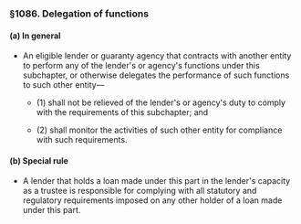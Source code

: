 ### §1086. Delegation of functions
#### (a) In general
* An eligible lender or guaranty agency that contracts with another entity to perform any of the lender's or agency's functions under this subchapter, or otherwise delegates the performance of such functions to such other entity—

  * (1) shall not be relieved of the lender's or agency's duty to comply with the requirements of this subchapter; and

  * (2) shall monitor the activities of such other entity for compliance with such requirements.

#### (b) Special rule
* A lender that holds a loan made under this part in the lender's capacity as a trustee is responsible for complying with all statutory and regulatory requirements imposed on any other holder of a loan made under this part.